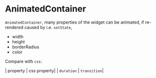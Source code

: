 # AnimatedContainer

`AnimatedContainer`, many properties of the widget can be animated, if
re-rendered caused by i.e. `setState`,

- width
- height
- borderRadius
- color

Compare with `css`:

| property | css property|
| `duration` | `transition`|
